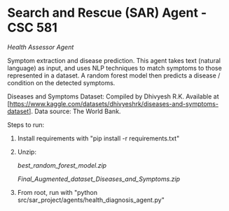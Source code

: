 # Search and Rescue (SAR) Agent - CSC 581

*Health Assessor Agent*

Symptom extraction and disease prediction. This agent takes text (natural language) as input, and uses NLP techniques to match symptoms to those represented in a dataset. A random forest model then predicts a disease / condition on the detected symptoms.

Diseases and Symptoms Dataset: Compiled by Dhivyesh R.K. Available at [https://www.kaggle.com/datasets/dhivyeshrk/diseases-and-symptoms-dataset]. Data source: The World Bank.

Steps to run:
1. Install requirements with "pip install -r requirements.txt"

2. Unzip:
    
    *best_random_forest_model.zip*
    
    *Final_Augmented_dataset_Diseases_and_Symptoms.zip*

3. From root, run with "python src/sar_project/agents/health_diagnosis_agent.py"
